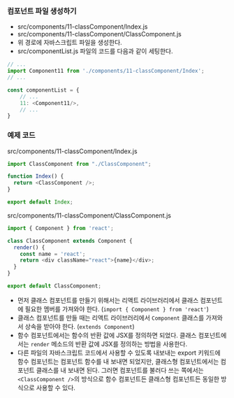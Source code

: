 ### 컴포넌트 파일 생성하기
- src/components/11-classComponent/Index.js
- src/components/11-classComponent/ClassComponent.js
- 위 경로에 자바스크립트 파일을 생성한다.
- src/componentList.js 파일의 코드를 다음과 같이 세팅한다.
```js
// ...
import Component11 from './components/11-classComponent/Index';
// ...

const componentList = {
    // ...
    11: <Component11/>,
    // ...
}
```

### 예제 코드
src/components/11-classComponent/Index.js
```js
import ClassComponent from "./ClassComponent";

function Index() {
  return <ClassComponent />;
}

export default Index;
```

src/components/11-classComponent/ClassComponent.js
```js
import { Component } from 'react';

class ClassComponent extends Component {
  render() {
    const name = 'react';
    return <div className="react">{name}</div>;
  }
}

export default ClassComponent;
```
- 먼저 클래스 컴포넌트를 만들기 위해서는 리액트 라이브러리에서 클래스 컴포넌트에 필요한 멤버를 가져와야 한다. (`import { Component } from 'react'`)
- 클래스 컴포넌트를 만들 때는 리액트 라이브러리에서 `Component` 클래스를 가져와서 상속을 받아야 한다. (`extends Component`)
- 함수 컴포넌트에서는 함수의 반환 값에 JSX를 정의하면 되었다. 클래스 컴포넌트에서는 `render` 메소드의 반환 값에 JSX를 정의하는 방법을 사용한다.
- 다른 파일의 자바스크립트 코드에서 사용할 수 있도록 내보내는 export 키워드에 함수 컴포넌트는 컴포넌트 함수를 내 보내면 되었지만, 클래스형 컴포넌트에서는 컴포넌트 클래스를 내 보내면 된다. 그러면 컴포넌트를 불러다 쓰는 쪽에서는 `<ClassComponent />`의 방식으로 함수 컴포넌트든 클래스형 컴포넌트든 동일한 방식으로 사용할 수 있다.




